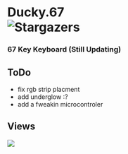 

# Ducky.67  <br />  <img alt="Stargazers" src="https://img.shields.io/github/stars/i-is-evil-duck/Ducky.67?style=for-the-badge&logo=starship&color=C9CBFF&logoColor=D9E0EE&labelColor=302D41">


### 67 Key Keyboard (Still Updating)

## ToDo
+ fix rgb strip placment
+ add underglow :?
+ add a fweakin microcontroler

## Views

<img src="https://count.getloli.com/get/@Ducky.67?theme=rule34" />
